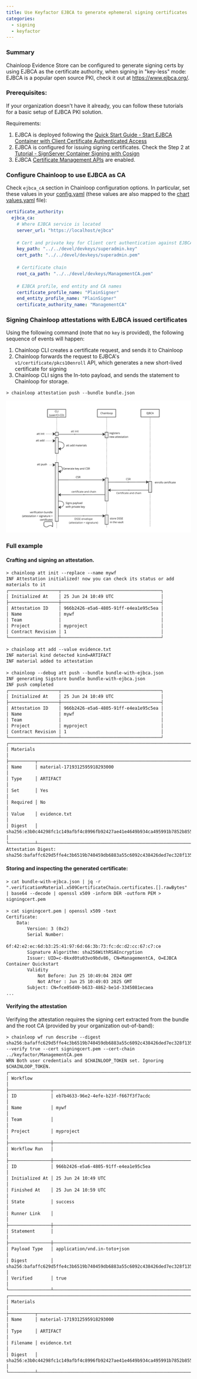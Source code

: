 ```yaml
---
title: Use Keyfactor EJBCA to generate ephemeral signing certificates
categories:
  - signing
  - keyfactor
---
```


### Summary
Chainloop Evidence Store can be configured to generate signing certs by using EJBCA as the certificate authority, when signing in "key-less" mode:
EJBCA is a popular open source PKI, check it out at https://www.ejbca.org/.

### Prerequisites:
If your organization doesn't have it already, you can follow these tutorials for a basic setup of EJBCA PKI solution.

Requirements:
1. EJBCA is deployed following the [Quick Start Guide - Start EJBCA Container with Client Certificate Authenticated Access](https://docs.keyfactor.com/ejbca/latest/quick-start-guide-start-ejbca-container-with-clien)
2. EJBCA is configured for issuing signing certificates. Check the Step 2 at [Tutorial - SignServer Container Signing with Cosign](https://docs.keyfactor.com/signserver/latest/tutorial-signserver-container-signing-with-cosign#id-(6.3latest)Tutorial-SignServerContainerSigningwithCosign-Step2-Issuesigningcertificate)
3. EJBCA [Certificate Management APIs](https://doc.primekey.com/ejbca/ejbca-operations/ejbca-ca-concept-guide/protocols/ejbca-rest-interface#EJBCARESTInterface-GettingStartedgetting_started) are enabled.

### Configure Chainloop to use EJBCA as CA
Check `ejbca_cA` section in Chainloop configuration options. In particular, set these values in your [config.yaml](https://github.com/chainloop-dev/chainloop/blob/main/app/controlplane/configs/config.devel.yaml) (these values are also mapped to the [chart values.yaml](https://github.com/chainloop-dev/chainloop/blob/main/deployment/chainloop/values.yaml#L668) file):
```yaml
certificate_authority:
  ejbca_ca:
    # Where EJBCA service is located
    server_url: "https://localhost/ejbca"
    
    # Cert and private key for Client cert authentication against EJBCA
    key_path: "../../devel/devkeys/superadmin.key"
    cert_path: "../../devel/devkeys/superadmin.pem"
    
    # Certificate chain
    root_ca_path: "../../devel/devkeys/ManagementCA.pem"

    # EJBCA profile, end entity and CA names
    certificate_profile_name: "PlainSigner"
    end_entity_profile_name: "PlainSigner"
    certificate_authority_name: "ManagementCA"
```

### Signing Chainloop attestations with EJBCA issued certificates

Using the following command (note that no `key` is provided), the following sequence of events will happen: 
1. Chainloop CLI creates a certificate request, and sends it to Chainloop
2. Chainloop forwards the request to EJBCA's `v1/certificate/pkcs10enroll` API, which generates a new short-lived certificate for signing
3. Chainloop CLI signs the In-toto payload, and sends the statement to Chainloop for storage.

```shell
> chainloop attestation push --bundle bundle.json
```

![chainloop-ejbca-sequence.png](chainloop-ejbca-sequence.png)

### Full example

#### Crafting and signing an attestation.
```shell
> chainloop att init --replace --name mywf
INF Attestation initialized! now you can check its status or add materials to it
┌───────────────────┬──────────────────────────────────────┐
│ Initialized At    │ 25 Jun 24 10:49 UTC                  │
├───────────────────┼──────────────────────────────────────┤
│ Attestation ID    │ 966b2426-e5a6-4805-91ff-e4ea1e95c5ea │
│ Name              │ mywf                                 │
│ Team              │                                      │
│ Project           │ myproject                            │
│ Contract Revision │ 1                                    │
└───────────────────┴──────────────────────────────────────┘

> chainloop att add --value evidence.txt
INF material kind detected kind=ARTIFACT
INF material added to attestation

> chainloop --debug att push --bundle bundle-with-ejbca.json
INF generating Sigstore bundle bundle-with-ejbca.json
INF push completed
┌───────────────────┬──────────────────────────────────────┐
│ Initialized At    │ 25 Jun 24 10:49 UTC                  │
├───────────────────┼──────────────────────────────────────┤
│ Attestation ID    │ 966b2426-e5a6-4805-91ff-e4ea1e95c5ea │
│ Name              │ mywf                                 │
│ Team              │                                      │
│ Project           │ myproject                            │
│ Contract Revision │ 1                                    │
└───────────────────┴──────────────────────────────────────┘
┌────────────────────────────────────────────────────────────────────────────────────┐
│ Materials                                                                          │
├──────────┬─────────────────────────────────────────────────────────────────────────┤
│ Name     │ material-1719312595918293000                                            │
│ Type     │ ARTIFACT                                                                │
│ Set      │ Yes                                                                     │
│ Required │ No                                                                      │
│ Value    │ evidence.txt                                                            │
│ Digest   │ sha256:e3b0c44298fc1c149afbf4c8996fb92427ae41e4649b934ca495991b7852b855 │
└──────────┴─────────────────────────────────────────────────────────────────────────┘
Attestation Digest: sha256:bafaffc629d5ffe4c3b6519b740459db6883a55c6092c438426ded7ec328f135
```

#### Storing and inspecting the generated certificate:
```shell
> cat bundle-with-ejbca.json | jq -r ".verificationMaterial.x509CertificateChain.certificates.[].rawBytes" | base64 --decode | openssl x509 -inform DER -outform PEM > signingcert.pem

> cat signingcert.pem | openssl x509 -text
Certificate:
    Data:
        Version: 3 (0x2)
        Serial Number:
            6f:42:e2:ec:6d:b3:25:41:97:6d:66:3b:73:fc:dc:d2:cc:67:c7:ce
        Signature Algorithm: sha256WithRSAEncryption
        Issuer: UID=c-0kxd0tu03vo9bdv86, CN=ManagementCA, O=EJBCA Container Quickstart
        Validity
            Not Before: Jun 25 10:49:04 2024 GMT
            Not After : Jun 25 10:49:03 2025 GMT
        Subject: CN=fce05d49-b633-4862-be1d-3345081ecaea
...
```

#### Verifying the attestation

Verifying the attestation requires the signing cert extracted from the bundle and the root CA (provided by your organization out-of-band):
```shell
> chainloop wf run describe --digest sha256:bafaffc629d5ffe4c3b6519b740459db6883a55c6092c438426ded7ec328f135 --verify true --cert signingcert.pem --cert-chain ../keyfactor/ManagementCA.pem
WRN Both user credentials and $CHAINLOOP_TOKEN set. Ignoring $CHAINLOOP_TOKEN.
┌──────────────────────────────────────────────────────────────────────────────────────────┐
│ Workflow                                                                                 │
├────────────────┬─────────────────────────────────────────────────────────────────────────┤
│ ID             │ eb7b4633-96e2-4efe-b23f-f667f3f7acdc                                    │
│ Name           │ mywf                                                                    │
│ Team           │                                                                         │
│ Project        │ myproject                                                               │
├────────────────┼─────────────────────────────────────────────────────────────────────────┤
│ Workflow Run   │                                                                         │
├────────────────┼─────────────────────────────────────────────────────────────────────────┤
│ ID             │ 966b2426-e5a6-4805-91ff-e4ea1e95c5ea                                    │
│ Initialized At │ 25 Jun 24 10:49 UTC                                                     │
│ Finished At    │ 25 Jun 24 10:59 UTC                                                     │
│ State          │ success                                                                 │
│ Runner Link    │                                                                         │
├────────────────┼─────────────────────────────────────────────────────────────────────────┤
│ Statement      │                                                                         │
├────────────────┼─────────────────────────────────────────────────────────────────────────┤
│ Payload Type   │ application/vnd.in-toto+json                                            │
│ Digest         │ sha256:bafaffc629d5ffe4c3b6519b740459db6883a55c6092c438426ded7ec328f135 │
│ Verified       │ true                                                                    │
└────────────────┴─────────────────────────────────────────────────────────────────────────┘
┌────────────────────────────────────────────────────────────────────────────────────┐
│ Materials                                                                          │
├──────────┬─────────────────────────────────────────────────────────────────────────┤
│ Name     │ material-1719312595918293000                                            │
│ Type     │ ARTIFACT                                                                │
│ Filename │ evidence.txt                                                            │
│ Digest   │ sha256:e3b0c44298fc1c149afbf4c8996fb92427ae41e4649b934ca495991b7852b855 │
└──────────┴─────────────────────────────────────────────────────────────────────────┘

```
